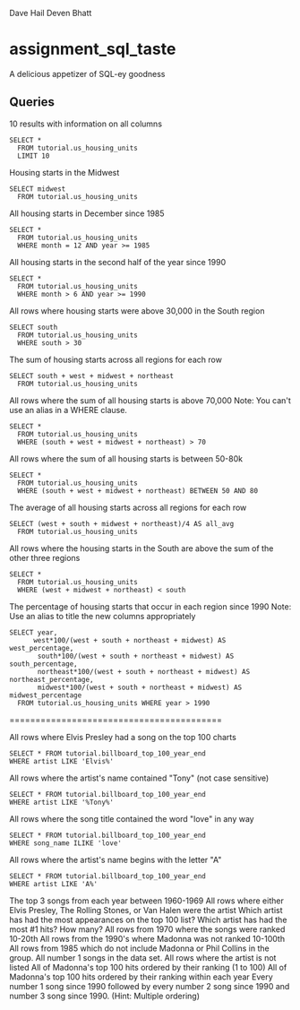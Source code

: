 Dave Hail
Deven Bhatt

# assignment_sql_taste
A delicious appetizer of SQL-ey goodness


## Queries

10 results with information on all columns

    SELECT *
      FROM tutorial.us_housing_units
      LIMIT 10

Housing starts in the Midwest

    SELECT midwest
      FROM tutorial.us_housing_units


All housing starts in December since 1985

    SELECT *
      FROM tutorial.us_housing_units
      WHERE month = 12 AND year >= 1985

All housing starts in the second half of the year since 1990

    SELECT *
      FROM tutorial.us_housing_units
      WHERE month > 6 AND year >= 1990

All rows where housing starts were above 30,000 in the South region

    SELECT south
      FROM tutorial.us_housing_units
      WHERE south > 30

The sum of housing starts across all regions for each row

    SELECT south + west + midwest + northeast
      FROM tutorial.us_housing_units

All rows where the sum of all housing starts is above 70,000 Note: You can't use an alias in a WHERE clause.

    SELECT *
      FROM tutorial.us_housing_units
      WHERE (south + west + midwest + northeast) > 70

All rows where the sum of all housing starts is between 50-80k

    SELECT *
      FROM tutorial.us_housing_units
      WHERE (south + west + midwest + northeast) BETWEEN 50 AND 80

The average of all housing starts across all regions for each row

    SELECT (west + south + midwest + northeast)/4 AS all_avg
      FROM tutorial.us_housing_units

All rows where the housing starts in the South are above the sum of the other three regions

    SELECT *
      FROM tutorial.us_housing_units
      WHERE (west + midwest + northeast) < south

The percentage of housing starts that occur in each region since 1990 Note: Use an alias to title the new columns appropriately

    SELECT year,
          west*100/(west + south + northeast + midwest) AS west_percentage,
           south*100/(west + south + northeast + midwest) AS south_percentage,
           northeast*100/(west + south + northeast + midwest) AS northeast_percentage,
           midwest*100/(west + south + northeast + midwest) AS midwest_percentage
      FROM tutorial.us_housing_units WHERE year > 1990

=========================================

All rows where Elvis Presley had a song on the top 100 charts

    SELECT * FROM tutorial.billboard_top_100_year_end
    WHERE artist LIKE 'Elvis%'

All rows where the artist's name contained "Tony" (not case sensitive)

    SELECT * FROM tutorial.billboard_top_100_year_end
    WHERE artist LIKE '%Tony%'

All rows where the song title contained the word "love" in any way

    SELECT * FROM tutorial.billboard_top_100_year_end
    WHERE song_name ILIKE 'love'

All rows where the artist's name begins with the letter "A"

    SELECT * FROM tutorial.billboard_top_100_year_end
    WHERE artist LIKE 'A%'

The top 3 songs from each year between 1960-1969
All rows where either Elvis Presley, The Rolling Stones, or Van Halen were the artist
Which artist has had the most appearances on the top 100 list?
Which artist has had the most #1 hits? How many?
All rows from 1970 where the songs were ranked 10-20th
All rows from the 1990's where Madonna was not ranked 10-100th
All rows from 1985 which do not include Madonna or Phil Collins in the group.
All number 1 songs in the data set.
All rows where the artist is not listed
All of Madonna's top 100 hits ordered by their ranking (1 to 100)
All of Madonna's top 100 hits ordered by their ranking within each year
Every number 1 song since 1990 followed by every number 2 song since 1990 and number 3 song since 1990. (Hint: Multiple ordering)
